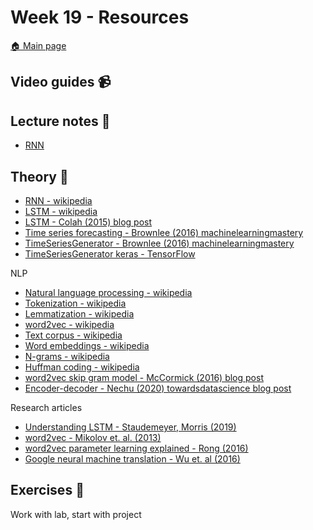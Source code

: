# Week 19 - Resources

[:house: Main page](https://github.com/kokchun/Deep-learning-AI21)

## Video guides :video_camera:


## Lecture notes :book:
- [RNN](https://github.com/kokchun/Deep-learning-AI21/blob/main/Lectures/Lec6-RNN.ipynb)

## Theory :book:

- [RNN - wikipedia](https://en.wikipedia.org/wiki/Recurrent_neural_network)
- [LSTM - wikipedia](https://en.wikipedia.org/wiki/Long_short-term_memory)
- [LSTM - Colah (2015) blog post](https://colah.github.io/posts/2015-08-Understanding-LSTMs/)
- [Time series forecasting - Brownlee (2016) machinelearningmastery](https://machinelearningmastery.com/time-series-forecasting/)
- [TimeSeriesGenerator - Brownlee (2016) machinelearningmastery](https://machinelearningmastery.com/how-to-use-the-timeseriesgenerator-for-time-series-forecasting-in-keras/)
- [TimeSeriesGenerator keras - TensorFlow](https://www.tensorflow.org/api_docs/python/tf/keras/preprocessing/sequence/TimeseriesGenerator?version=nightly) 

NLP
- [Natural language processing - wikipedia](https://en.wikipedia.org/wiki/Natural_language_processing)
- [Tokenization - wikipedia](https://en.wikipedia.org/wiki/Lexical_analysis#Tokenization)
- [Lemmatization - wikipedia](https://en.wikipedia.org/wiki/Lemmatisation)
- [word2vec - wikipedia](https://en.wikipedia.org/wiki/Word2vec)
- [Text corpus - wikipedia](https://en.wikipedia.org/wiki/Text_corpus)
- [Word embeddings - wikipedia](https://en.wikipedia.org/wiki/Word_embedding)
- [N-grams - wikipedia](https://en.wikipedia.org/wiki/N-gram)
- [Huffman coding - wikipedia](https://en.wikipedia.org/wiki/Huffman_coding)
- [word2vec skip gram model - McCormick (2016) blog post](http://mccormickml.com/2016/04/19/word2vec-tutorial-the-skip-gram-model/)
- [Encoder-decoder - Nechu (2020) towardsdatascience blog post](https://towardsdatascience.com/what-is-an-encoder-decoder-model-86b3d57c5e1a)

Research articles 
- [Understanding LSTM - Staudemeyer, Morris (2019)](https://arxiv.org/pdf/1909.09586.pdf)
- [word2vec - Mikolov et. al. (2013)](https://arxiv.org/pdf/1301.3781.pdf)
- [word2vec parameter learning explained - Rong (2016)](https://arxiv.org/pdf/1411.2738.pdf)
- [Google neural machine translation - Wu et. al (2016)](https://arxiv.org/pdf/1609.08144.pdf)

## Exercises :running:

Work with lab, start with project